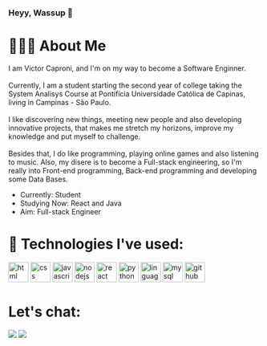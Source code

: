 ### Heyy, Wassup 👋

# 🧑🏽‍💻 About Me
I am Victor Caproni, and I'm on my way to become a Software Enginner. 
<br><br>
Currently, I am a student starting the second year of college taking the System Analisys Course at Pontifícia Universidade Católica de Capinas, living in Campinas - São Paulo. 
<br><br>
I like discovering new things, meeting new people and also developing innovative projects, that makes me stretch my horizons, improve my knowledge and put myself to challenge.
<br><br>
Besides that, I do like programming, playing online games and also listening to music. Also, my disere is to become a Full-stack engineering, so I'm really into Front-end programming, Back-end programming and 
developing some Data Bases. 
* Currently: Student
* Studying Now: React and Java
* Aim: Full-stack Engineer

# 🔧 Technologies I've used:

<img src='https://github.com/victorhugomarinocaproni/victorhugomarinocaproni/assets/113490368/c8244c67-1d1a-4f30-8e7e-d4317087b4e7' alt='html' height='40'>
<img src='https://github.com/victorhugomarinocaproni/victorhugomarinocaproni/assets/113490368/fc19694f-5be5-448f-b0b2-7b721b08229b' alt='css' height='40'>
<img src='https://github.com/victorhugomarinocaproni/victorhugomarinocaproni/assets/113490368/b753a6fc-3047-4130-9fa8-bdb5cbd95ac0' alt='javascript' height='40'>
<img src='https://github.com/victorhugomarinocaproni/victorhugomarinocaproni/assets/113490368/d0721141-b7eb-4ef5-8fa5-a7e46403375e' alt='nodejs' height='40'>
<img src='https://github.com/victorhugomarinocaproni/victorhugomarinocaproni/assets/113490368/cdf2c0a4-898f-4716-8976-c4b738ca70d4' alt='react' height='40'>
<img src='https://github.com/victorhugomarinocaproni/victorhugomarinocaproni/assets/113490368/7b7558e8-43d9-4a06-a53f-94006d2424fe' alt='python' height='40'>
<img src='https://github.com/victorhugomarinocaproni/victorhugomarinocaproni/assets/113490368/db095a4f-0d9f-4ca1-982c-e7d62bd4af1c' alt='linguagem c' height='40'>
<img src='https://github.com/victorhugomarinocaproni/victorhugomarinocaproni/assets/113490368/9d61b4d7-fc45-417f-a6c0-97abb5599b2d' alt='mysql' height='40'>
<img src='https://github.com/victorhugomarinocaproni/victorhugomarinocaproni/assets/113490368/6ba8992c-0243-46bf-b262-02b6712ba600' alt='github' height='40'>

# Let's chat:
<div>
<a href = "mailto:victorcaproni04@gmail.com"><img loading="lazy" src="https://img.shields.io/badge/Gmail-D14836?style=for-the-badge&logo=gmail&logoColor=white" target="_blank"></a>
<a href="https://www.linkedin.com/in/victor-hugo-marino-caproni-30443a250/" target="_blank"><img loading="lazy" src="https://img.shields.io/badge/-LinkedIn-%230077B5?style=for-the-badge&logo=linkedin&logoColor=white" target="_blank"></a>   
</div>








